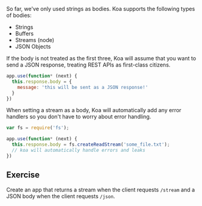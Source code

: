 
So far, we've only used strings as bodies.
Koa supports the following types of bodies:

- Strings
- Buffers
- Streams (node)
- JSON Objects

If the body is not treated as the first three,
Koa will assume that you want to send a JSON response,
treating REST APIs as first-class citizens.

```js
app.use(function* (next) {
  this.response.body = {
    message: 'this will be sent as a JSON response!'
  }
})
```

When setting a stream as a body,
Koa will automatically add any error handlers so you don't have to worry about error handling.

```js
var fs = require('fs');

app.use(function* (next) {
  this.response.body = fs.createReadStream('some_file.txt');
  // koa will automatically handle errors and leaks
})
```

## Exercise

Create an app that returns a stream when the client requests `/stream` and a JSON body when the client requests `/json`.
